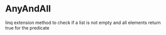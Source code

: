 # AnyAndAll
linq extension method to check if a list is not empty and all elements return true for the predicate
